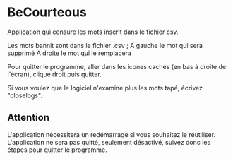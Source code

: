 # BeCourteous
Application qui censure les mots inscrit dans le fichier csv.

Les mots bannit sont dans le fichier .csv ;
  A gauche le mot qui sera supprimé 
  A droite le mot qui le remplacera

Pour quitter le programme, aller dans les icones cachés (en bas à droite de l'écran), clique droit puis quitter.

Si vous voulez que le logiciel n'examine plus les mots tapé, écrivez "closelogs".
## Attention 
L'application nécessitera un redémarrage si vous souhaitez le réutiliser.
L'application ne sera pas quitté, seulement désactivé, suivez donc les étapes pour quitter le programme.

